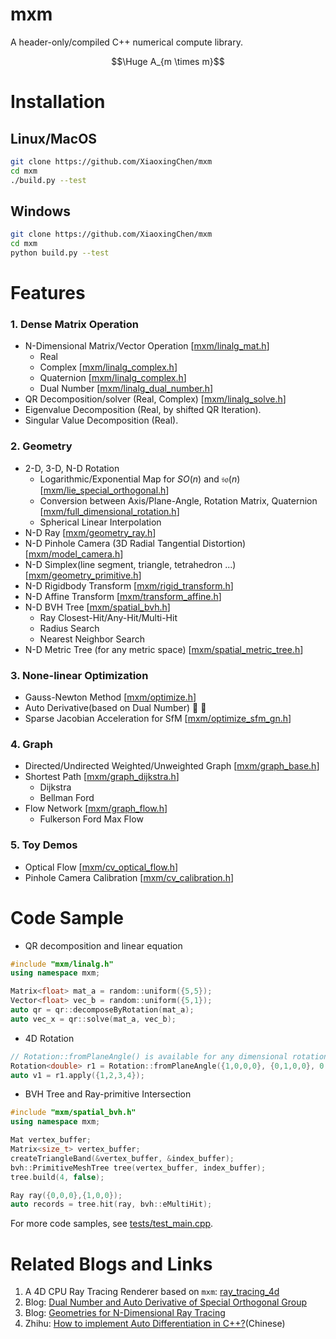 # mxm

A header-only/compiled C++ numerical compute library.

<!-- <img src="https://render.githubusercontent.com/render/math?math=A_{m\times m}"> -->

$$\Huge A_{m \times m}$$

# Installation

## Linux/MacOS

```sh
git clone https://github.com/XiaoxingChen/mxm
cd mxm
./build.py --test
```
## Windows
```sh
git clone https://github.com/XiaoxingChen/mxm
cd mxm
python build.py --test
```
# Features

### 1. Dense Matrix Operation

- N-Dimensional Matrix/Vector Operation [<a href="./inc/mxm/linalg_mat.h">mxm/linalg_mat.h</a>]
    - Real
    - Complex [<a href="./inc/mxm/linalg_complex.h">mxm/linalg_complex.h</a>]
    - Quaternion [<a href="./inc/mxm/linalg_complex.h">mxm/linalg_complex.h</a>]
    - Dual Number [<a href="./inc/mxm/linalg_dual_number.h">mxm/linalg_dual_number.h</a>]
- QR Decomposition/solver (Real, Complex) [<a href="./inc/mxm/linalg_solve.h">mxm/linalg_solve.h</a>]
- Eigenvalue Decomposition (Real, by shifted QR Iteration).
- Singular Value Decomposition (Real).

### 2. Geometry

- 2-D, 3-D, N-D Rotation
    - Logarithmic/Exponential Map for $SO(n)$ and $\mathfrak{so}(n)$ [<a href="./inc/mxm/lie_special_orthogonal.h">mxm/lie_special_orthogonal.h</a>]
    - Conversion between Axis/Plane-Angle, Rotation Matrix, Quaternion [<a href="./inc/mxm/full_dimensional_rotation.h">mxm/full_dimensional_rotation.h</a>]
    - Spherical Linear Interpolation
- N-D Ray [<a href="./inc/mxm/geometry_ray.h">mxm/geometry_ray.h</a>]
- N-D Pinhole Camera (3D Radial Tangential Distortion) [<a href="./inc/mxm/model_camera.h">mxm/model_camera.h</a>]
- N-D Simplex(line segment, triangle, tetrahedron ...) [<a href="./inc/mxm/geometry_primitive.h">mxm/geometry_primitive.h</a>]
- N-D Rigidbody Transform [<a href="./inc/mxm/rigid_transform.h">mxm/rigid_transform.h</a>]
- N-D Affine Transform [<a href="./inc/mxm/transform_affine.h">mxm/transform_affine.h</a>]
- N-D BVH Tree [<a href="./inc/mxm/spatial_bvh.h">mxm/spatial_bvh.h</a>]
    - Ray Closest-Hit/Any-Hit/Multi-Hit
    - Radius Search
    - Nearest Neighbor Search
- N-D Metric Tree (for any metric space) [<a href="./inc/mxm/spatial_metric_tree.h">mxm/spatial_metric_tree.h</a>]

### 3. None-linear Optimization

- Gauss-Newton Method [<a href="./inc/mxm/optimize.h">mxm/optimize.h</a>]
- Auto Derivative(based on Dual Number) :star2: :star2:
- Sparse Jacobian Acceleration for SfM [<a href="./inc/mxm/optimize_sfm_gn.h">mxm/optimize_sfm_gn.h</a>]

### 4. Graph

- Directed/Undirected Weighted/Unweighted Graph [<a href="./inc/mxm/graph_base.h">mxm/graph_base.h</a>]
- Shortest Path [<a href="./inc/mxm/graph_dijkstra.h">mxm/graph_dijkstra.h</a>]
    - Dijkstra
    - Bellman Ford
- Flow Network [<a href="./inc/mxm/graph_flow.h">mxm/graph_flow.h</a>]
    - Fulkerson Ford Max Flow

### 5. Toy Demos
- Optical Flow [<a href="./inc/mxm/cv_optical_flow.h">mxm/cv_optical_flow.h</a>]
- Pinhole Camera Calibration [<a href="./inc/mxm/cv_calibration.h">mxm/cv_calibration.h</a>]


# Code Sample
- QR decomposition and linear equation

```cpp
#include "mxm/linalg.h"
using namespace mxm;

Matrix<float> mat_a = random::uniform({5,5});
Vector<float> vec_b = random::uniform({5,1});
auto qr = qr::decomposeByRotation(mat_a);
auto vec_x = qr::solve(mat_a, vec_b);
```

- 4D Rotation

```cpp
// Rotation::fromPlaneAngle() is available for any dimensional rotation.
Rotation<double> r1 = Rotation::fromPlaneAngle({1,0,0,0}, {0,1,0,0}, 0.5);
auto v1 = r1.apply({1,2,3,4});
```

- BVH Tree and Ray-primitive Intersection

```cpp
#include "mxm/spatial_bvh.h"
using namespace mxm;

Mat vertex_buffer;
Matrix<size_t> vertex_buffer;
createTriangleBand(&vertex_buffer, &index_buffer);
bvh::PrimitiveMeshTree tree(vertex_buffer, index_buffer);
tree.build(4, false);

Ray ray({0,0,0},{1,0,0});
auto records = tree.hit(ray, bvh::eMultiHit);
```

For more code samples, see [tests/test_main.cpp](./tests/test_main.cpp).

# Related Blogs and Links
1. A 4D CPU Ray Tracing Renderer based on `mxm`: [ray_tracing_4d](https://github.com/XiaoxingChen/ray_tracing_4d)
2. Blog: [Dual Number and Auto Derivative of Special Orthogonal Group](https://xiaoxingchen.github.io/2022/03/20/dual_number_auto_derivative_on_so3/)
3. Blog: [Geometries for N-Dimensional Ray Tracing](https://xiaoxingchen.github.io/2021/01/07/ray_tracing_4d_01/)
4. Zhihu: [How to implement Auto Differentiation in C++?](https://www.zhihu.com/question/48356514/answer/2446699680)(Chinese)
